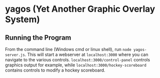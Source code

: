 # yagos (Yet Another Graphic Overlay System)

## Running the Program

From the command line (Windows cmd or linux shell), run `node yagos-server.js`.
This will start a webserver at `localhost:3000` where you can navigate to the
various controls. `localhost:3000/control-panel` controls graphics output for
example, while `localhost:3000/hockey-scoreboard` contains controls to modify
a hockey scoreboard.


